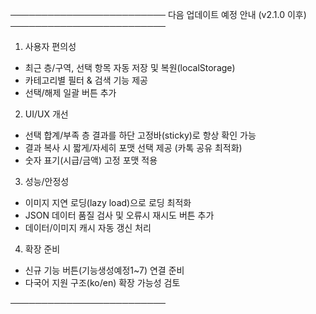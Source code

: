 ─────────────────────────
다음 업데이트 예정 안내 (v2.1.0 이후)
─────────────────────────

1. 사용자 편의성
 - 최근 층/구역, 선택 항목 자동 저장 및 복원(localStorage)
 - 카테고리별 필터 & 검색 기능 제공
 - 선택/해제 일괄 버튼 추가

2. UI/UX 개선
 - 선택 합계/부족 층 결과를 하단 고정바(sticky)로 항상 확인 가능
 - 결과 복사 시 짧게/자세히 포맷 선택 제공 (카톡 공유 최적화)
 - 숫자 표기(시급/금액) 고정 포맷 적용

3. 성능/안정성
 - 이미지 지연 로딩(lazy load)으로 로딩 최적화
 - JSON 데이터 품질 검사 및 오류시 재시도 버튼 추가
 - 데이터/이미지 캐시 자동 갱신 처리

4. 확장 준비
 - 신규 기능 버튼(기능생성예정1~7) 연결 준비
 - 다국어 지원 구조(ko/en) 확장 가능성 검토

─────────────────────────